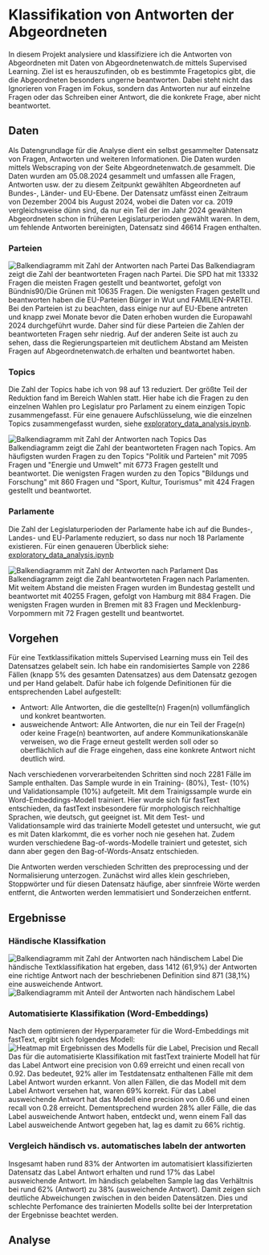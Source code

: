 # Klassifikation von Antworten der Abgeordneten

In diesem Projekt analysiere und klassifiziere ich die Antworten von Abgeordneten mit Daten von Abgeordnetenwatch.de mittels Supervised Learning. Ziel ist es herauszufinden, ob es bestimmte Fragetopics gibt, die die Abgeordneten besonders ungerne beantworten. Dabei steht nicht das Ignorieren von Fragen im Fokus, sondern das Antworten nur auf einzelne Fragen oder das Schreiben einer Antwort, die die konkrete Frage, aber nicht beantwortet.

## Daten
Als Datengrundlage für die Analyse dient ein selbst gesammelter Datensatz von Fragen, Antworten und weiteren Informationen. Die Daten wurden mittels Webscraping von der Seite Abgeordnetenwatch.de gesammelt. Die Daten wurden am 05.08.2024 gesammelt und umfassen alle Fragen, Antworten usw. der zu diesem Zeitpunkt gewählten Abgeordneten auf Bundes-, Länder- und EU-Ebene. Der Datensatz umfässt einen Zeitraum von Dezember 2004 bis August 2024, wobei die Daten vor ca. 2019 vergleichsweise dünn sind, da nur ein Teil der im Jahr 2024 gewählten Abgeordneten schon in früheren Legislaturperioden gewählt waren. In dem, um fehlende Antworten bereinigten, Datensatz sind 46614 Fragen enthalten.

### Parteien
![Balkendiagramm mit Zahl der Antworten nach Partei](images/bar_party_count.png)
Das Balkendiagram zeigt die Zahl der beantworteten Fragen nach Partei. Die SPD hat mit 13332 Fragen die meisten Fragen gestellt und beantwortet, gefolgt von Bündnis90/Die Grünen mit 10635 Fragen. Die wenigsten Fragen gestellt und beantworten haben die EU-Parteien Bürger in Wut und FAMILIEN-PARTEI. Bei den Parteien ist zu beachten, dass einige nur auf EU-Ebene antreten und knapp zwei Monate bevor die Daten erhoben wurden die Europawahl 2024 durchgeführt wurde. Daher sind für diese Parteien die Zahlen der beantworteten Fragen sehr niedrig. Auf der anderen Seite ist auch zu sehen, dass die Regierungsparteien mit deutlichem Abstand am Meisten Fragen auf Abgeordnetenwatch.de erhalten und beantwortet haben.

### Topics
Die Zahl der Topics habe ich von 98 auf 13 reduziert. Der größte Teil der Reduktion fand im Bereich Wahlen statt. Hier habe ich die Fragen zu den einzelnen Wahlen pro Legislatur pro Parlament zu einem einzigen Topic zusammengefasst. Für eine genauere Aufschlüsselung, wie die einzelnen Topics zusammengefasst wurden, siehe [exploratory_data_analysis.ipynb](exploratory_data_analysis.ipynb). 

![Balkendiagramm mit Zahl der Antworten nach Topics](images/bar_topic_count.png)
Das Balkendiagramm zeigt die Zahl der beantworteten Fragen nach Topics. Am häufigsten wurden Fragen zu den Topics "Politik und Parteien" mit 7095 Fragen und "Energie und Umwelt" mit 6773 Fragen gestellt und beantwortet. Die wenigsten Fragen wurden zu den Topics "Bildungs und Forschung" mit 860 Fragen und "Sport, Kultur, Tourismus" mit 424 Fragen gestellt und beantwortet.

### Parlamente
Die Zahl der Legislaturperioden der Parlamente habe ich auf die Bundes-, Landes- und EU-Parlamente reduziert, so dass nur noch 18 Parlamente existieren. Für einen genaueren Überblick siehe: [exploratory_data_analysis.ipynb](exploratory_data_analysis.ipynb)

![Balkendiagramm mit Zahl der Antworten nach Parlament](images/bar_parliament_count.png)
Das Balkendiagramm zeigt die Zahl beantworteten Fragen nach Parlamenten. Mit weitem Abstand die meisten Fragen wurden im Bundestag gestellt und beantwortet mit 40255 Fragen, gefolgt von Hamburg mit 884 Fragen. Die wenigsten Fragen wurden in Bremen mit 83 Fragen und Mecklenburg-Vorpommern mit 72 Fragen gestellt und beantwortet.

## Vorgehen
Für eine Textklassifikation mittels Supervised Learning muss ein Teil des Datensatzes gelabelt sein. Ich habe ein randomisiertes Sample von 2286 Fällen (knapp 5% des gesamten Datensatzes) aus dem Datensatz gezogen und per Hand gelabelt. Dafür habe ich folgende Definitionen für die entsprechenden Label aufgestellt:
- Antwort: Alle Antworten, die die gestellte(n) Fragen(n) vollumfänglich und konkret beantworten.
- ausweichende Antwort: Alle Antworten, die nur ein Teil der Frage(n) oder keine Frage(n) beantworten, auf andere Kommunikationskanäle verweisen, wo die Frage erneut gestellt werden soll oder so oberflächlich auf die Frage eingehen, dass eine konkrete Antwort nicht deutlich wird.

Nach verschiedenen vorverarbeitenden Schritten sind noch 2281 Fälle im Sample enthalten. Das Sample wurde in ein Training- (80%), Test- (10%) und Validationsample (10%) aufgeteilt. Mit dem Trainigssample wurde ein Word-Embeddings-Modell trainiert. Hier wurde sich für fastText entschieden, da fastText insbesondere für morphologisch reichhaltige Sprachen, wie deutsch, gut geeignet ist. Mit dem Test- und Validationsample wird das trainierte Modell getestet und untersucht, wie gut es mit Daten klarkommt, die es vorher noch nie gesehen hat. Zudem wurden verschiedene Bag-of-words-Modelle trainiert und getestet, sich dann aber gegen den Bag-of-Words-Ansatz entschieden.

Die Antworten werden verschieden Schritten des preprocessing und der Normalisierung unterzogen. Zunächst wird alles klein geschrieben, Stoppwörter und für diesen Datensatz häufige, aber sinnfreie Wörte werden entfernt, die Antworten werden lemmatisiert und Sonderzeichen entfernt.

## Ergebnisse

### Händische Klassifkation
![Balkendiagramm mit Zahl der Antworten nach händischem Label](images/bar_manual_label.png)
Die händische Textklassifikation hat ergeben, dass 1412 (61,9%) der Antworten eine richtige Antwort nach der beschriebenen Definition sind 871 (38,1%) eine ausweichende Antwort.
![Balkendiagramm mit Anteil der Antworten nach händischem Label](images/bar_manual_label_perc.png)

### Automatisierte Klassifikation (Word-Embeddings)
Nach dem optimieren der Hyperparameter für die Word-Embeddings mit fastText, ergibt sich folgendes Modell:
![Heatmap mit Ergebnissen des Modells für die Label, Precision und Recall](images/confusion_matrix_fasttext_results.png)
Das für die automatisierte Klassifikation mit fastText trainierte Modell hat für das Label Antwort eine precision von 0.69 erreicht und einen recall von 0.92. Das bedeutet, 92% aller im Testdatensatz enthaltenen Fälle mit dem Label Antwort wurden erkannt. Von allen Fällen, die das Modell mit dem Label Antwort versehen hat, waren 69% korrekt. Für das Label ausweichende Antwort hat das Modell eine precision von 0.66 und einen recall von 0.28 erreicht. Dementsprechend wurden 28% aller Fälle, die das Label ausweichende Antwort haben, entdeckt und, wenn einem Fall das Label ausweichende Antwort gegeben hat, lag es damit zu 66% richtig. 

### Vergleich händisch vs. automatisches labeln der antworten

Insgesamt haben rund 83% der Antworten im automatisiert klassifizierten Datensatz das Label Antwort erhalten und rund 17% das Label ausweichende Antwort. Im händisch gelabelten Sample lag das Verhältnis bei rund 62% (Antwort) zu 38% (ausweichende Antwort). Damit zeigen sich deutliche Abweichungen zwischen in den beiden Datensätzen. Dies und schlechte Perfomance des trainierten Modells sollte bei der Interpretation der Ergebnisse beachtet werden.

## Analyse
